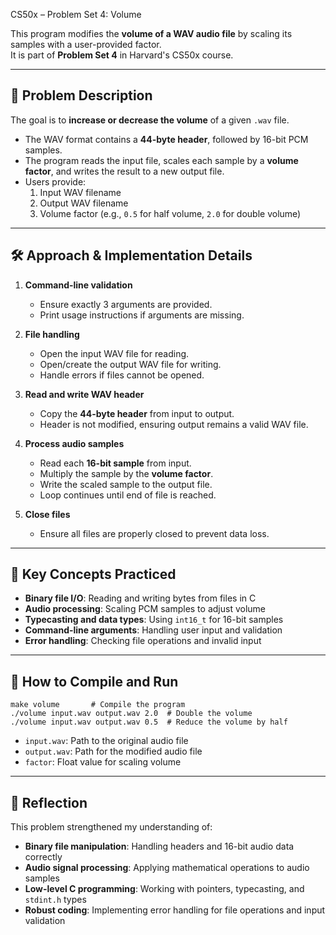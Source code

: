 CS50x – Problem Set 4: Volume

This program modifies the **volume of a WAV audio file** by scaling its samples with a user-provided factor.  
It is part of **Problem Set 4** in Harvard's CS50x course.

---

## 📌 Problem Description

The goal is to **increase or decrease the volume** of a given `.wav` file.  

- The WAV format contains a **44-byte header**, followed by 16-bit PCM samples.  
- The program reads the input file, scales each sample by a **volume factor**, and writes the result to a new output file.  
- Users provide:  
  1. Input WAV filename  
  2. Output WAV filename  
  3. Volume factor (e.g., `0.5` for half volume, `2.0` for double volume)

---

## 🛠️ Approach & Implementation Details

1. **Command-line validation**  
   - Ensure exactly 3 arguments are provided.  
   - Print usage instructions if arguments are missing.

2. **File handling**  
   - Open the input WAV file for reading.  
   - Open/create the output WAV file for writing.  
   - Handle errors if files cannot be opened.

3. **Read and write WAV header**  
   - Copy the **44-byte header** from input to output.  
   - Header is not modified, ensuring output remains a valid WAV file.

4. **Process audio samples**  
   - Read each **16-bit sample** from input.  
   - Multiply the sample by the **volume factor**.  
   - Write the scaled sample to the output file.  
   - Loop continues until end of file is reached.

5. **Close files**  
   - Ensure all files are properly closed to prevent data loss.

---

## 🔹 Key Concepts Practiced

- **Binary file I/O**: Reading and writing bytes from files in C  
- **Audio processing**: Scaling PCM samples to adjust volume  
- **Typecasting and data types**: Using `int16_t` for 16-bit samples  
- **Command-line arguments**: Handling user input and validation  
- **Error handling**: Checking file operations and invalid input

---

## 🚀 How to Compile and Run

```
make volume       # Compile the program
./volume input.wav output.wav 2.0  # Double the volume
./volume input.wav output.wav 0.5  # Reduce the volume by half
```

* `input.wav`: Path to the original audio file
* `output.wav`: Path for the modified audio file
* `factor`: Float value for scaling volume

---

## 📝 Reflection

This problem strengthened my understanding of:

* **Binary file manipulation**: Handling headers and 16-bit audio data correctly
* **Audio signal processing**: Applying mathematical operations to audio samples
* **Low-level C programming**: Working with pointers, typecasting, and `stdint.h` types
* **Robust coding**: Implementing error handling for file operations and input validation
